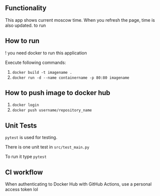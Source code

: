 ## Functionality
This app shows current moscow time. When you refresh the page, time is also updated.
to run

## How to run
! you need docker to run this application

Execute following commands:
1. `docker build -t imagename .`
2. `docker run -d --name containername -p 80:80 imagename`

## How to push image to docker hub
1. `docker login`
2. `docker push username/repository_name`

## Unit Tests
`pytest` is used for testing.

There is one unit test in `src/test_main.py`

To run it type `pytest`

## CI workflow
When authenticating to Docker Hub with GitHub Actions, use a personal access token
lol
